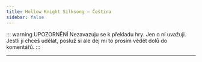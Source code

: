 ```yaml
---
title: Hollow Knight Silksong – Čeština
sidebar: false
---
```


::: warning UPOZORNĚNÍ
Nezavazuju se k překladu hry. Jen o ní uvažuji. Jestli jí chceš udělat, posluž si ale dej mi to prosím vědět dolů do komentářů.
:::

---
